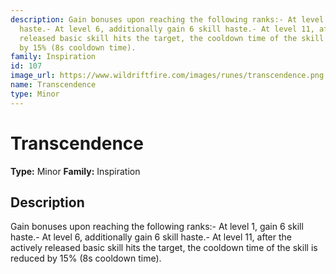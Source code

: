 ```yaml
---
description: Gain bonuses upon reaching the following ranks:- At level 1, gain 6 skill
  haste.- At level 6, additionally gain 6 skill haste.- At level 11, after the actively
  released basic skill hits the target, the cooldown time of the skill is reduced
  by 15% (8s cooldown time).
family: Inspiration
id: 107
image_url: https://www.wildriftfire.com/images/runes/transcendence.png
name: Transcendence
type: Minor
---
```


# Transcendence

**Type:** Minor
**Family:** Inspiration

## Description

Gain bonuses upon reaching the following ranks:- At level 1, gain 6 skill haste.- At level 6, additionally gain 6 skill haste.- At level 11, after the actively released basic skill hits the target, the cooldown time of the skill is reduced by 15% (8s cooldown time).


